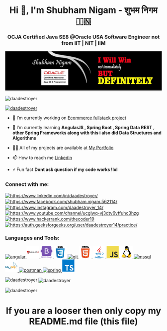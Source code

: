 <h1 align="center">Hi 👋, I'm Shubham Nigam - शुभम निगम 🇮🇳</h1>
<h3 align="center">OCJA Certified Java SE8 @Oracle USA Software Engineer not from IIT | NIT | IIM</h3>

<a href="https://daadestroyer.github.io/"> <img src="https://github.com/daadestroyer/daadestroyer/blob/main/Assets/linkedin-banner-1.jpeg" width="auto" height="auto"/> </a>
<p align="left"> <img src="https://komarev.com/ghpvc/?username=daadestroyer&label=Profile%20views&color=0e75b6&style=flat" alt="daadestroyer" /> </p>

<p align="left"> <a href="https://github.com/ryo-ma/github-profile-trophy"><img src="https://github-profile-trophy.vercel.app/?username=daadestroyer" alt="daadestroyer" /></a> </p>

- 🔭 I’m currently working on [Ecommerce fullstack project](https://github.com/daadestroyer/springboot-ecommerce-application-full-stack)

- 🌱 I’m currently learning **AngularJS , Spring Boot , Spring Data REST , other Spring Frameworks along with this i also did Data Structures and Algorithms**

- 👨‍💻 All of my projects are available at [My Portfolio](https://daadestroyer.github.io/portfolio.html)

- 📫 How to reach me [LinkedIn](https://www.linkedin.com/in/daadestroyer/)

- ⚡ Fun fact **Dont ask question if my code works !lol**

<h3 align="left">Connect with me:</h3>
<p align="left">
<a href="https://linkedin.com/in/https://www.linkedin.com/in/daadestroyer/" target="blank"><img align="center" src="https://raw.githubusercontent.com/rahuldkjain/github-profile-readme-generator/master/src/images/icons/Social/linked-in-alt.svg" alt="https://www.linkedin.com/in/daadestroyer/" height="30" width="40" /></a>
<a href="https://fb.com/https://www.facebook.com/shubham.nigam.562114/" target="blank"><img align="center" src="https://raw.githubusercontent.com/rahuldkjain/github-profile-readme-generator/master/src/images/icons/Social/facebook.svg" alt="https://www.facebook.com/shubham.nigam.562114/" height="30" width="40" /></a>
<a href="https://instagram.com/https://www.instagram.com/daadestroyer_14/" target="blank"><img align="center" src="https://raw.githubusercontent.com/rahuldkjain/github-profile-readme-generator/master/src/images/icons/Social/instagram.svg" alt="https://www.instagram.com/daadestroyer_14/" height="30" width="40" /></a>
<a href="https://www.youtube.com/c/https://www.youtube.com/channel/ucglwq-vj3dtv6vffuhc3hzg" target="blank"><img align="center" src="https://raw.githubusercontent.com/rahuldkjain/github-profile-readme-generator/master/src/images/icons/Social/youtube.svg" alt="https://www.youtube.com/channel/ucglwq-vj3dtv6vffuhc3hzg" height="30" width="40" /></a>
<a href="https://www.hackerrank.com/https://www.hackerrank.com/thecoder19" target="blank"><img align="center" src="https://raw.githubusercontent.com/rahuldkjain/github-profile-readme-generator/master/src/images/icons/Social/hackerrank.svg" alt="https://www.hackerrank.com/thecoder19" height="30" width="40" /></a>
<a href="https://auth.geeksforgeeks.org/user/https://auth.geeksforgeeks.org/user/daadestroyer14/practice/" target="blank"><img align="center" src="https://raw.githubusercontent.com/rahuldkjain/github-profile-readme-generator/master/src/images/icons/Social/geeks-for-geeks.svg" alt="https://auth.geeksforgeeks.org/user/daadestroyer14/practice/" height="30" width="40" /></a>
</p>

<h3 align="left">Languages and Tools:</h3>
<p align="left"> <a href="https://angular.io" target="_blank"> <img src="https://angular.io/assets/images/logos/angular/angular.svg" alt="angular" width="40" height="40"/> </a> <a href="https://angular.io" target="_blank"> <img src="https://raw.githubusercontent.com/devicons/devicon/master/icons/angularjs/angularjs-original-wordmark.svg" alt="angularjs" width="40" height="40"/> </a> <a href="https://getbootstrap.com" target="_blank"> <img src="https://raw.githubusercontent.com/devicons/devicon/master/icons/bootstrap/bootstrap-plain-wordmark.svg" alt="bootstrap" width="40" height="40"/> </a> <a href="https://www.w3schools.com/css/" target="_blank"> <img src="https://raw.githubusercontent.com/devicons/devicon/master/icons/css3/css3-original-wordmark.svg" alt="css3" width="40" height="40"/> </a> <a href="https://git-scm.com/" target="_blank"> <img src="https://www.vectorlogo.zone/logos/git-scm/git-scm-icon.svg" alt="git" width="40" height="40"/> </a> <a href="https://www.w3.org/html/" target="_blank"> <img src="https://raw.githubusercontent.com/devicons/devicon/master/icons/html5/html5-original-wordmark.svg" alt="html5" width="40" height="40"/> </a> <a href="https://www.java.com" target="_blank"> <img src="https://raw.githubusercontent.com/devicons/devicon/master/icons/java/java-original.svg" alt="java" width="40" height="40"/> </a> <a href="https://developer.mozilla.org/en-US/docs/Web/JavaScript" target="_blank"> <img src="https://raw.githubusercontent.com/devicons/devicon/master/icons/javascript/javascript-original.svg" alt="javascript" width="40" height="40"/> </a> <a href="https://www.linux.org/" target="_blank"> <img src="https://raw.githubusercontent.com/devicons/devicon/master/icons/linux/linux-original.svg" alt="linux" width="40" height="40"/> </a> <a href="https://www.microsoft.com/en-us/sql-server" target="_blank"> <img src="https://www.svgrepo.com/show/303229/microsoft-sql-server-logo.svg" alt="mssql" width="40" height="40"/> </a> <a href="https://www.mysql.com/" target="_blank"> <img src="https://raw.githubusercontent.com/devicons/devicon/master/icons/mysql/mysql-original-wordmark.svg" alt="mysql" width="40" height="40"/> </a> <a href="https://postman.com" target="_blank"> <img src="https://www.vectorlogo.zone/logos/getpostman/getpostman-icon.svg" alt="postman" width="40" height="40"/> </a> <a href="https://spring.io/" target="_blank"> <img src="https://www.vectorlogo.zone/logos/springio/springio-icon.svg" alt="spring" width="40" height="40"/> </a> <a href="https://www.typescriptlang.org/" target="_blank"> <img src="https://raw.githubusercontent.com/devicons/devicon/master/icons/typescript/typescript-original.svg" alt="typescript" width="40" height="40"/> </a> </p>

<p><img align="left" src="https://github-readme-stats.vercel.app/api/top-langs?username=daadestroyer&show_icons=true&locale=en&layout=compact" alt="daadestroyer" /></p>

<p>&nbsp;<img align="center" src="https://github-readme-stats.vercel.app/api?username=daadestroyer&show_icons=true&locale=en" alt="daadestroyer" /></p>

<p><img align="center" src="https://github-readme-streak-stats.herokuapp.com/?user=daadestroyer&" alt="daadestroyer" /></p>


<center><h1>If you are a looser then only copy my README.md file (this file)</h1></center>
